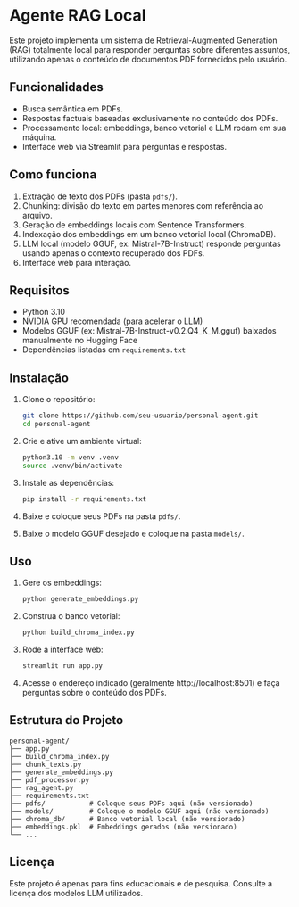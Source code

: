 # Agente RAG Local

Este projeto implementa um sistema de Retrieval-Augmented Generation (RAG) totalmente local para responder perguntas sobre diferentes assuntos, utilizando apenas o conteúdo de documentos PDF fornecidos pelo usuário.

## Funcionalidades

- Busca semântica em PDFs.
- Respostas factuais baseadas exclusivamente no conteúdo dos PDFs.
- Processamento local: embeddings, banco vetorial e LLM rodam em sua máquina.
- Interface web via Streamlit para perguntas e respostas.

## Como funciona

1. Extração de texto dos PDFs (pasta `pdfs/`).
2. Chunking: divisão do texto em partes menores com referência ao arquivo.
3. Geração de embeddings locais com Sentence Transformers.
4. Indexação dos embeddings em um banco vetorial local (ChromaDB).
5. LLM local (modelo GGUF, ex: Mistral-7B-Instruct) responde perguntas usando apenas o contexto recuperado dos PDFs.
6. Interface web para interação.

## Requisitos

- Python 3.10
- NVIDIA GPU recomendada (para acelerar o LLM)
- Modelos GGUF (ex: Mistral-7B-Instruct-v0.2.Q4_K_M.gguf) baixados manualmente no Hugging Face
- Dependências listadas em `requirements.txt`

## Instalação

1. Clone o repositório:
   ```bash
   git clone https://github.com/seu-usuario/personal-agent.git
   cd personal-agent
   ```

2. Crie e ative um ambiente virtual:
   ```bash
   python3.10 -m venv .venv
   source .venv/bin/activate
   ```

3. Instale as dependências:
   ```bash
   pip install -r requirements.txt
   ```

4. Baixe e coloque seus PDFs na pasta `pdfs/`.

5. Baixe o modelo GGUF desejado e coloque na pasta `models/`.

## Uso

1. Gere os embeddings:
   ```bash
   python generate_embeddings.py
   ```

2. Construa o banco vetorial:
   ```bash
   python build_chroma_index.py
   ```

3. Rode a interface web:
   ```bash
   streamlit run app.py
   ```

4. Acesse o endereço indicado (geralmente http://localhost:8501) e faça perguntas sobre o conteúdo dos PDFs.


## Estrutura do Projeto

```
personal-agent/
├── app.py
├── build_chroma_index.py
├── chunk_texts.py
├── generate_embeddings.py
├── pdf_processor.py
├── rag_agent.py
├── requirements.txt
├── pdfs/           # Coloque seus PDFs aqui (não versionado)
├── models/         # Coloque o modelo GGUF aqui (não versionado)
├── chroma_db/      # Banco vetorial local (não versionado)
├── embeddings.pkl  # Embeddings gerados (não versionado)
└── ...
```

## Licença

Este projeto é apenas para fins educacionais e de pesquisa.
Consulte a licença dos modelos LLM utilizados.
